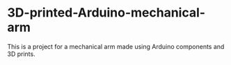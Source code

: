 # 3D-printed-Arduino-mechanical-arm
This is a project for a mechanical arm made using Arduino components and 3D prints.
